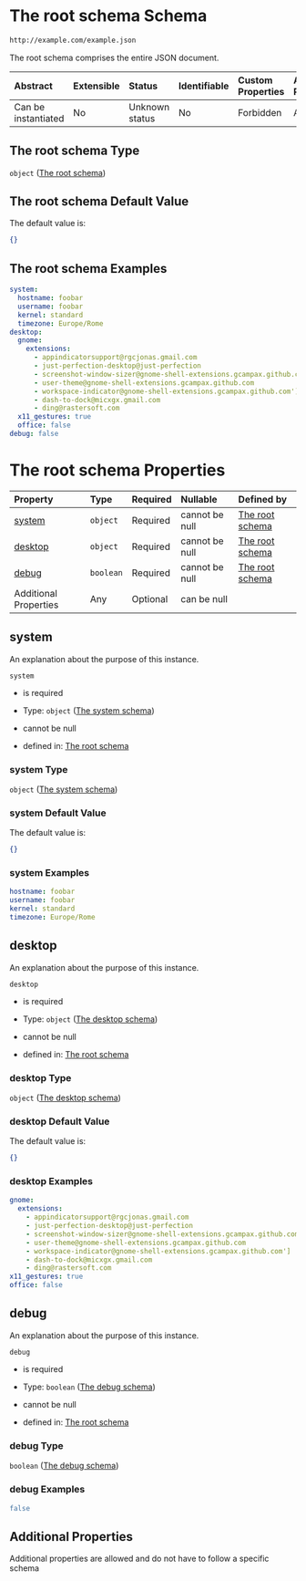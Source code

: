 # The root schema Schema

```txt
http://example.com/example.json
```

The root schema comprises the entire JSON document.

| Abstract            | Extensible | Status         | Identifiable | Custom Properties | Additional Properties | Access Restrictions | Defined In                                                                               |
| :------------------ | :--------- | :------------- | :----------- | :---------------- | :-------------------- | :------------------ | :--------------------------------------------------------------------------------------- |
| Can be instantiated | No         | Unknown status | No           | Forbidden         | Allowed               | none                | [configuration.schema.json](../schemas/configuration.schema.json "open original schema") |

## The root schema Type

`object` ([The root schema](configuration.md))

## The root schema Default Value

The default value is:

```json
{}
```

## The root schema Examples

```yaml
system:
  hostname: foobar
  username: foobar
  kernel: standard
  timezone: Europe/Rome
desktop:
  gnome:
    extensions:
      - appindicatorsupport@rgcjonas.gmail.com
      - just-perfection-desktop@just-perfection
      - screenshot-window-sizer@gnome-shell-extensions.gcampax.github.com
      - user-theme@gnome-shell-extensions.gcampax.github.com
      - workspace-indicator@gnome-shell-extensions.gcampax.github.com']
      - dash-to-dock@micxgx.gmail.com
      - ding@rastersoft.com
  x11_gestures: true
  office: false
debug: false

```

# The root schema Properties

| Property              | Type      | Required | Nullable       | Defined by                                                                                                   |
| :-------------------- | :-------- | :------- | :------------- | :----------------------------------------------------------------------------------------------------------- |
| [system](#system)     | `object`  | Required | cannot be null | [The root schema](configuration-properties-the-system-schema.md "#/properties/system#/properties/system")    |
| [desktop](#desktop)   | `object`  | Required | cannot be null | [The root schema](configuration-properties-the-desktop-schema.md "#/properties/desktop#/properties/desktop") |
| [debug](#debug)       | `boolean` | Required | cannot be null | [The root schema](configuration-properties-the-debug-schema.md "#/properties/debug#/properties/debug")       |
| Additional Properties | Any       | Optional | can be null    |                                                                                                              |

## system

An explanation about the purpose of this instance.

`system`

*   is required

*   Type: `object` ([The system schema](configuration-properties-the-system-schema.md))

*   cannot be null

*   defined in: [The root schema](configuration-properties-the-system-schema.md "#/properties/system#/properties/system")

### system Type

`object` ([The system schema](configuration-properties-the-system-schema.md))

### system Default Value

The default value is:

```json
{}
```

### system Examples

```yaml
hostname: foobar
username: foobar
kernel: standard
timezone: Europe/Rome

```

## desktop

An explanation about the purpose of this instance.

`desktop`

*   is required

*   Type: `object` ([The desktop schema](configuration-properties-the-desktop-schema.md))

*   cannot be null

*   defined in: [The root schema](configuration-properties-the-desktop-schema.md "#/properties/desktop#/properties/desktop")

### desktop Type

`object` ([The desktop schema](configuration-properties-the-desktop-schema.md))

### desktop Default Value

The default value is:

```json
{}
```

### desktop Examples

```yaml
gnome:
  extensions:
    - appindicatorsupport@rgcjonas.gmail.com
    - just-perfection-desktop@just-perfection
    - screenshot-window-sizer@gnome-shell-extensions.gcampax.github.com
    - user-theme@gnome-shell-extensions.gcampax.github.com
    - workspace-indicator@gnome-shell-extensions.gcampax.github.com']
    - dash-to-dock@micxgx.gmail.com
    - ding@rastersoft.com
x11_gestures: true
office: false

```

## debug

An explanation about the purpose of this instance.

`debug`

*   is required

*   Type: `boolean` ([The debug schema](configuration-properties-the-debug-schema.md))

*   cannot be null

*   defined in: [The root schema](configuration-properties-the-debug-schema.md "#/properties/debug#/properties/debug")

### debug Type

`boolean` ([The debug schema](configuration-properties-the-debug-schema.md))

### debug Examples

```yaml
false

```

## Additional Properties

Additional properties are allowed and do not have to follow a specific schema
